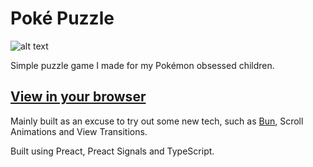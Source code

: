 # Poké Puzzle

![alt text](https://pokepuzzle.onge.uk/banner.png "Poké Puzzle banner")

Simple puzzle game I made for my Pokémon obsessed children.

## **[View in your browser](https://pokepuzzle.onge.uk)**

Mainly built as an excuse to try out some new tech, such as [Bun](https://bun.sh/), Scroll Animations and View Transitions.

Built using Preact, Preact Signals and TypeScript.
